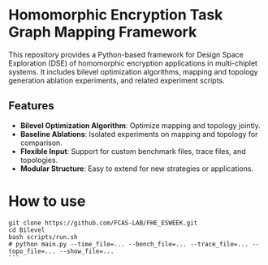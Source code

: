 # Homomorphic Encryption Task Graph Mapping Framework

This repository provides a Python-based framework for Design Space Exploration (DSE) of homomorphic encryption applications in multi-chiplet systems. It includes bilevel optimization algorithms, mapping and topology generation ablation experiments, and related experiment scripts.

## Features

- **Bilevel Optimization Algorithm**: Optimize mapping and topology jointly.
- **Baseline Ablations**: Isolated experiments on mapping and topology for comparison.
- **Flexible Input**: Support for custom benchmark files, trace files, and topologies.
- **Modular Structure**: Easy to extend for new strategies or applications.

# How to use
````
git clone https://github.com/FCAS-LAB/FHE_ESWEEK.git
cd Bilevel
bash scripts/run.sh
# python main.py --time_file=... --bench_file=... --trace_file=... --topo_file=... --show_file=...
```
